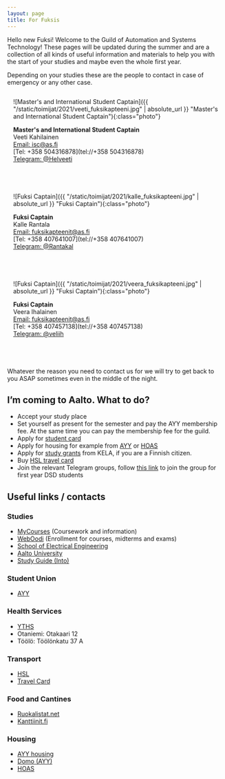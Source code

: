 ```yaml
---
layout: page
title: For Fuksis
---
```


<style>
    #phopas_wrapper {
        position: relative;
        overflow: hidden;
        padding-top: 60%;
    }

    #phopas_frame {
        position: absolute;
        top: 0;
        left: 0;
        width: 100%;
        height: 100%;
        border: 0;
    }

    .photo {
        width: 200px;
        height: 200px;
        border-radius: 50%;
    }

    .person {
        display: inline-block;
        flex-grow: 1;
        flex-shrink: 1;
        margin: 0 0 3em 0;
        padding: 0 1em 0 1em;
    }

</style>

Hello new Fuksi! Welcome to the Guild of Automation and Systems Technology! These pages will be updated during the summer and are a collection of all kinds of useful information and materials to help you with the start of your studies and maybe even the whole first year.

Depending on your studies these are the people to contact in case of emergency or any other case.

<div class="contact-container">

<div class="person" markdown="1">

![Master's and International Student Captain]({{ "/static/toimijat/2021/veeti_fuksikapteeni.jpg" | absolute_url }} "Master's and International Student Captain"){:class="photo"}

**Master's and International Student Captain**<br>
Veeti Kahilainen<br>
[Email: isc@as.fi](mailto:isc@REMOVEas.fi)<br>
[Tel: +358 504316878](tel://+358 504316878)<br>
[Telegram: @Helveeti](https://telegram.me/Helveeti)

</div>

<div class="person" markdown="1">

![Fuksi Captain]({{ "/static/toimijat/2021/kalle_fuksikapteeni.jpg" | absolute_url }} "Fuksi Captain"){:class="photo"}

**Fuksi Captain**<br>
Kalle Rantala<br>
[Email: fuksikapteenit@as.fi](mailto:fuksikapteenit@POISTAas.fi)<br>
[Tel: +358 407641007](tel://+358 407641007)<br>
[Telegram: @Rantakal](https://telegram.me/Rantakal)

</div>

<div class="person" markdown="1">

![Fuksi Captain]({{ "/static/toimijat/2021/veera_fuksikapteeni.jpg" | absolute_url }} "Fuksi Captain"){:class="photo"}

**Fuksi Captain**<br>
Veera Ihalainen<br>
[Email: fuksikapteenit@as.fi](mailto:fuksikapteenit@POISTAas.fi)<br>
[Tel: +358 407457138](tel://+358 407457138)<br>
[Telegram: @veliih](https://telegram.me/veliih)

</div>

</div>

Whatever the reason you need to contact us for we will try to get back to you ASAP sometimes even in the middle of the night.

## I’m coming to Aalto. What to do?

* Accept your study place
* Set yourself as present for the semester and pay the AYY membership fee. At the same time you can pay the membership fee for the guild.
* Apply for [student card](https://www.frank.fi/en/studentcard/)
* Apply for housing for example from [AYY](https://domo.ayy.fi/en) or [HOAS](https://www.hoas.fi/en)
* Apply for [study grants](https://www.kela.fi/web/en/financial-aid-for-students-study-grant) from KELA, if you are a Finnish citizen.
* Buy [HSL travel card](https://www.hsl.fi/en/information/hsl-card)
* Join the relevant Telegram groups, follow [this link](https://bit.ly/DSDfuksit21) to join the group for first year DSD students


## Useful links / contacts

### Studies

* [MyCourses](https://mycourses.aalto.fi/) (Coursework and information)
* [WebOodi](https://oodi.aalto.fi) (Enrollment for courses, midterms and exams)
* [School of Electrical Engineering](https://www.aalto.fi/en/school-of-electrical-engineering)
* [Aalto University](https://www.aalto.fi)
* [Study Guide (Into)](https://into.aalto.fi/display/en/Homepage)

### Student Union

* [AYY](https://www.ayy.fi/en)

### Health Services

* [YTHS](https://www.yths.fi/en)
* Otaniemi: Otakaari 12
* Töölö: Töölönkatu 37 A

### Transport

* [HSL](https://www.hsl.fi/en)
* [Travel Card](https://www.hsl.fi/en/information/hsl-card)

### Food and Cantines

* [Ruokalistat.net](http://ruokalistat.net)
* [Kanttiinit.fi](https://kanttiinit.fi)

### Housing

* [AYY housing](https://www.ayy.fi/en/housing)
* [Domo (AYY)](https://domo.ayy.fi/en)
* [HOAS](https://www.hoas.fi/en)
